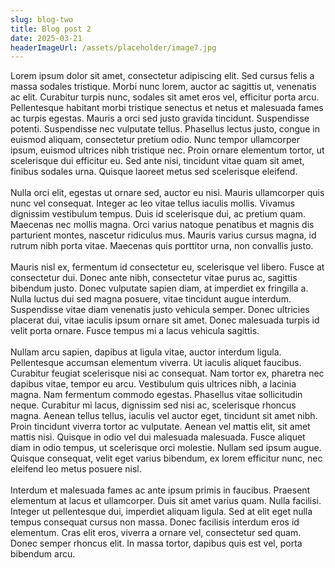 ```yaml
---
slug: blog-two
title: Blog post 2
date: 2025-03-21
headerImageUrl: /assets/placeholder/image7.jpg
---
```

<p>Lorem ipsum dolor sit amet, consectetur adipiscing elit. Sed cursus felis a massa sodales tristique. Morbi nunc lorem, auctor ac sagittis ut, venenatis ac elit. Curabitur turpis nunc, sodales sit amet eros vel, efficitur porta arcu. Pellentesque habitant morbi tristique senectus et netus et malesuada fames ac turpis egestas. Mauris a orci sed justo gravida tincidunt. Suspendisse potenti. Suspendisse nec vulputate tellus. Phasellus lectus justo, congue in euismod aliquam, consectetur pretium odio. Nunc tempor ullamcorper ipsum, euismod ultrices nibh tristique nec. Proin ornare elementum tortor, ut scelerisque dui efficitur eu. Sed ante nisi, tincidunt vitae quam sit amet, finibus sodales urna. Quisque laoreet metus sed scelerisque eleifend.<br><br>Nulla orci elit, egestas ut ornare sed, auctor eu nisi. Mauris ullamcorper quis nunc vel consequat. Integer ac leo vitae tellus iaculis mollis. Vivamus dignissim vestibulum tempus. Duis id scelerisque dui, ac pretium quam. Maecenas nec mollis magna. Orci varius natoque penatibus et magnis dis parturient montes, nascetur ridiculus mus. Mauris varius cursus magna, id rutrum nibh porta vitae. Maecenas quis porttitor urna, non convallis justo.<br><br>Mauris nisl ex, fermentum id consectetur eu, scelerisque vel libero. Fusce at consectetur dui. Donec ante nibh, consectetur vitae purus ac, sagittis bibendum justo. Donec vulputate sapien diam, at imperdiet ex fringilla a. Nulla luctus dui sed magna posuere, vitae tincidunt augue interdum. Suspendisse vitae diam venenatis justo vehicula semper. Donec ultricies placerat dui, vitae iaculis ipsum ornare sit amet. Donec malesuada turpis id velit porta ornare. Fusce tempus mi a lacus vehicula sagittis.<br><br>Nullam arcu sapien, dapibus at ligula vitae, auctor interdum ligula. Pellentesque accumsan elementum viverra. Ut iaculis aliquet faucibus. Curabitur feugiat scelerisque nisi ac consequat. Nam tortor ex, pharetra nec dapibus vitae, tempor eu arcu. Vestibulum quis ultrices nibh, a lacinia magna. Nam fermentum commodo egestas. Phasellus vitae sollicitudin neque. Curabitur mi lacus, dignissim sed nisi ac, scelerisque rhoncus magna. Aenean tellus tellus, iaculis vel auctor eget, tincidunt sit amet nibh. Proin tincidunt viverra tortor ac vulputate. Aenean vel mattis elit, sit amet mattis nisi. Quisque in odio vel dui malesuada malesuada. Fusce aliquet diam in odio tempus, ut scelerisque orci molestie. Nullam sed ipsum augue. Quisque consequat, velit eget varius bibendum, ex lorem efficitur nunc, nec eleifend leo metus posuere nisl.<br><br>Interdum et malesuada fames ac ante ipsum primis in faucibus. Praesent elementum at lacus et ullamcorper. Duis sit amet varius quam. Nulla facilisi. Integer ut pellentesque dui, imperdiet aliquam ligula. Sed at elit eget nulla tempus consequat cursus non massa. Donec facilisis interdum eros id elementum. Cras elit eros, viverra a ornare vel, consectetur sed quam. Donec semper rhoncus elit. In massa tortor, dapibus quis est vel, porta bibendum arcu.</p>